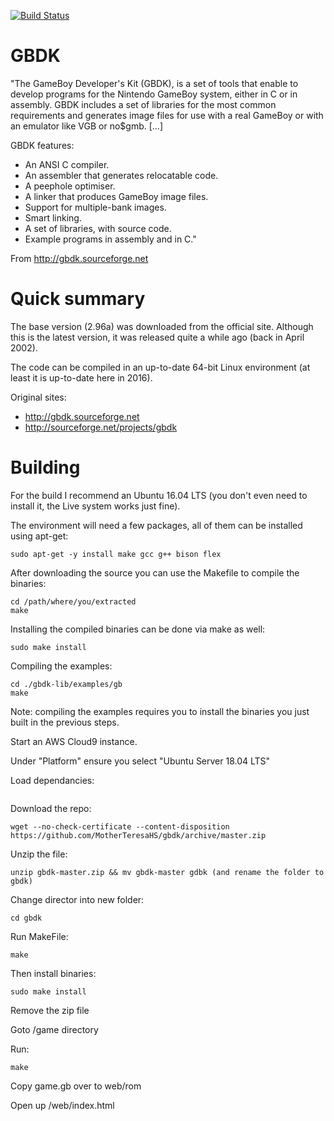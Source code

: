 [![Build Status](https://travis-ci.org/gheja/gbdk.svg?branch=master)](https://travis-ci.org/gheja/gbdk)

GBDK
====

"The GameBoy Developer's Kit (GBDK), is a set of tools that enable to
develop programs for the Nintendo GameBoy system, either in C or in
assembly. GBDK includes a set of libraries for the most common
requirements and generates image files for use with a real GameBoy or
with an emulator like VGB or no$gmb. [...]

GBDK features:
  * An ANSI C compiler.
  * An assembler that generates relocatable code.
  * A peephole optimiser.
  * A linker that produces GameBoy image files.
  * Support for multiple-bank images.
  * Smart linking.
  * A set of libraries, with source code.
  * Example programs in assembly and in C."

From http://gbdk.sourceforge.net

Quick summary
=============

The base version (2.96a) was downloaded from the official site. Although
this is the latest version, it was released quite a while ago (back in
April 2002).

The code can be compiled in an up-to-date 64-bit Linux environment (at
least it is up-to-date here in 2016).

Original sites:
  * http://gbdk.sourceforge.net
  * http://sourceforge.net/projects/gbdk

Building
========

For the build I recommend an Ubuntu 16.04 LTS (you don't even need to
install it, the Live system works just fine).

The environment will need a few packages, all of them can be installed
using apt-get:
```
sudo apt-get -y install make gcc g++ bison flex
```

After downloading the source you can use the Makefile to compile the
binaries:
```
cd /path/where/you/extracted
make
```

Installing the compiled binaries can be done via make as well:
```
sudo make install
```

Compiling the examples:
```
cd ./gbdk-lib/examples/gb
make
```

Note: compiling the examples requires you to install the binaries you
just built in the previous steps.


Start an AWS Cloud9 instance.

Under "Platform" ensure you select "Ubuntu Server 18.04 LTS"

Load dependancies: 
```sudo apt-get -y install make gcc g++ bison flex
```

Download the repo: 
```
wget --no-check-certificate --content-disposition https://github.com/MotherTeresaHS/gbdk/archive/master.zip
```

Unzip the file: 
```
unzip gbdk-master.zip && mv gbdk-master gdbk (and rename the folder to gbdk)
```

Change director into new folder: 
```
cd gbdk
```

Run MakeFile: 
```
make
```

Then install binaries: 
```
sudo make install
```

Remove the zip file

Goto /game directory

Run: 
```
make
```

Copy game.gb over to web/rom

Open up /web/index.html
